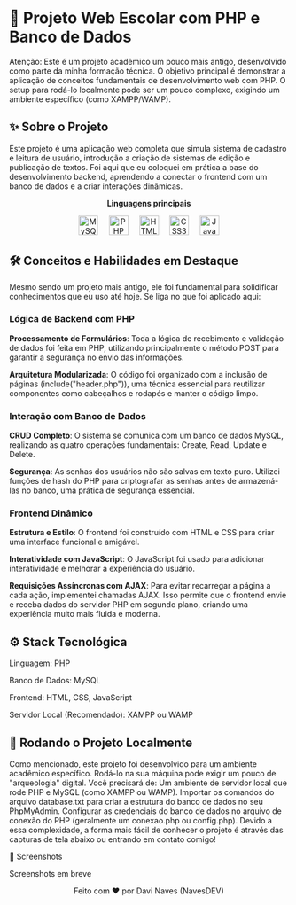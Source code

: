 # **🚀 Projeto Web Escolar com PHP e Banco de Dados**

​Atenção: Este é um projeto acadêmico um pouco mais antigo, desenvolvido como parte da minha formação técnica. O objetivo principal é demonstrar a aplicação de conceitos fundamentais de desenvolvimento web com PHP. O setup para rodá-lo localmente pode ser um pouco complexo, exigindo um ambiente específico (como XAMPP/WAMP).

## ​✨ Sobre o Projeto


​Este projeto é uma aplicação web completa que simula sistema de cadastro e leitura de usuário, introdução a criação de sistemas de edição e publicação de textos. Foi aqui que eu coloquei em prática a base do desenvolvimento backend, aprendendo a conectar o frontend com um banco de dados e a criar interações dinâmicas.

<p align='center'><strong>Linguagens principais</strong></p>
<p align="center">
  <img src="https://cdn.jsdelivr.net/gh/devicons/devicon@latest/icons/mysql/mysql-original.svg" alt="MySQL" height="35"/>
  &nbsp;&nbsp;&nbsp;
  <img src="https://cdn.jsdelivr.net/gh/devicons/devicon@latest/icons/php/php-original.svg" alt="PHP" height="35"/>
  &nbsp;&nbsp;&nbsp;
  <img src="https://cdn.jsdelivr.net/gh/devicons/devicon@latest/icons/html5/html5-original.svg" alt="HTML5" height="35"/>
  &nbsp;&nbsp;&nbsp;
  <img src="https://cdn.jsdelivr.net/gh/devicons/devicon@latest/icons/css3/css3-original.svg" alt="CSS3" height="35"/>
  &nbsp;&nbsp;&nbsp;
  <img src="https://cdn.jsdelivr.net/gh/devicons/devicon@latest/icons/javascript/javascript-original.svg" alt="JavaScript" height="35"/>
</p>

## ​🛠️ Conceitos e Habilidades em Destaque


​Mesmo sendo um projeto mais antigo, ele foi fundamental para solidificar conhecimentos que eu uso até hoje. Se liga no que foi aplicado aqui:

### Lógica de Backend com PHP

​**Processamento de Formulários**: Toda a lógica de recebimento e validação de dados foi feita em PHP, utilizando principalmente o método POST para garantir a segurança no envio das informações.

​**Arquitetura Modularizada**: O código foi organizado com a inclusão de páginas (include("header.php")), uma técnica essencial para reutilizar componentes como cabeçalhos e rodapés e manter o código limpo.
​
### Interação com Banco de Dados

​**CRUD Completo**: O sistema se comunica com um banco de dados MySQL, realizando as quatro operações fundamentais: Create, Read, Update e Delete.

​**Segurança**: As senhas dos usuários não são salvas em texto puro. Utilizei funções de hash do PHP para criptografar as senhas antes de armazená-las no banco, uma prática de segurança essencial.

### ​Frontend Dinâmico


​**Estrutura e Estilo**: O frontend foi construído com HTML e CSS para criar uma interface funcional e amigável.

​**Interatividade com JavaScript**: O JavaScript foi usado para adicionar interatividade e melhorar a experiência do usuário.

**​Requisições Assíncronas com AJAX**: Para evitar recarregar a página a cada ação, implementei chamadas AJAX. Isso permite que o frontend envie e receba dados do servidor PHP em segundo plano, criando uma experiência muito mais fluida e moderna.

## ⚙️ Stack Tecnológica


​Linguagem: PHP

​Banco de Dados: MySQL

​Frontend: HTML, CSS, JavaScript

​Servidor Local (Recomendado): XAMPP ou WAMP


## ​🛑 Rodando o Projeto Localmente


​Como mencionado, este projeto foi desenvolvido para um ambiente acadêmico específico. Rodá-lo na sua máquina pode exigir um pouco de "arqueologia" digital. Você precisará de:
​Um ambiente de servidor local que rode PHP e MySQL (como XAMPP ou WAMP).
​Importar os comandos do arquivo database.txt para criar a estrutura do banco de dados no seu PhpMyAdmin.
​Configurar as credenciais do banco de dados no arquivo de conexão do PHP (geralmente um conexao.php ou config.php).
​Devido a essa complexidade, a forma mais fácil de conhecer o projeto é através das capturas de tela abaixo ou entrando em contato comigo!

​📸 Screenshots


​Screenshots em breve
​<p align="center">
Feito com ❤️ por Davi Naves (NavesDEV)
</p>

